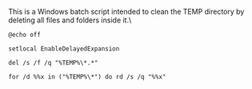 This is a Windows batch script intended to clean the TEMP directory by deleting all files and folders inside it.\

```batch
@echo off

setlocal EnableDelayedExpansion

del /s /f /q "%TEMP%\*.*"

for /d %%x in ("%TEMP%\*") do rd /s /q "%%x"
```
